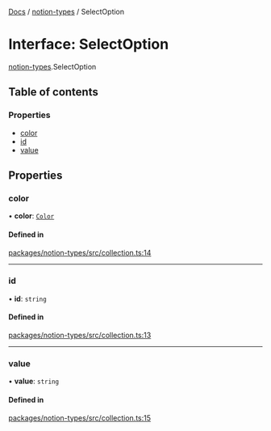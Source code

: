 [Docs](../README.md) / [notion-types](../modules/notion_types.md) / SelectOption

# Interface: SelectOption

[notion-types](../modules/notion_types.md).SelectOption

## Table of contents

### Properties

- [color](notion_types.SelectOption.md#color)
- [id](notion_types.SelectOption.md#id)
- [value](notion_types.SelectOption.md#value)

## Properties

### color

• **color**: [`Color`](../modules/notion_types.md#color)

#### Defined in

[packages/notion-types/src/collection.ts:14](https://github.com/ntcho/react-notion-x/blob/dbcf322/packages/notion-types/src/collection.ts#L14)

___

### id

• **id**: `string`

#### Defined in

[packages/notion-types/src/collection.ts:13](https://github.com/ntcho/react-notion-x/blob/dbcf322/packages/notion-types/src/collection.ts#L13)

___

### value

• **value**: `string`

#### Defined in

[packages/notion-types/src/collection.ts:15](https://github.com/ntcho/react-notion-x/blob/dbcf322/packages/notion-types/src/collection.ts#L15)
